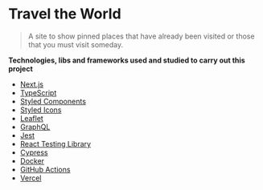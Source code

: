 # Travel the World

> A site to show pinned places that have already been visited or those that you must visit someday.

**Technologies, libs and frameworks used and studied to carry out this project** <br>

- [Next.js](https://nextjs.org/)
- [TypeScript](https://www.typescriptlang.org/)
- [Styled Components](https://styled-components.com/)
- [Styled Icons](https://styled-icons.dev/)
- [Leaflet](https://leafletjs.com/)
- [GraphQL](https://graphql.org/)
- [Jest](https://jestjs.io/)
- [React Testing Library](https://testing-library.com/docs/react-testing-library/intro/)
- [Cypress](https://www.cypress.io/)
- [Docker](https://www.docker.com/)
- [GitHub Actions](https://github.com/features/actions/)
- [Vercel](https://www.vercel.com/)
